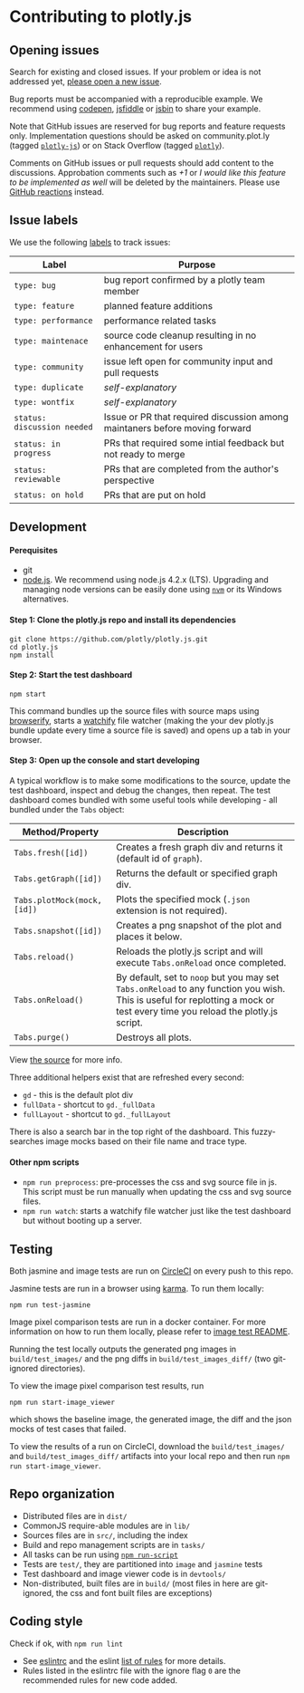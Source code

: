 # Contributing to plotly.js

## Opening issues

Search for existing and closed issues. If your problem or idea is not addressed
yet, [please open a new issue](https://github.com/plotly/plotly.js/issues/new).

Bug reports must be accompanied with a reproducible example. We recommend using
[codepen](http://codepen.io/), [jsfiddle](https://jsfiddle.net/) or
[jsbin](https://jsbin.com) to share your example.

Note that GitHub issues are reserved for bug reports and feature requests only.
Implementation questions should be asked on
community.plot.ly (tagged [`plotly-js`](http://community.plot.ly/c/plotly-js)) or on Stack Overflow (tagged
[`plotly`](https://stackoverflow.com/questions/tagged/plotly)).

Comments on GitHub issues or pull requests should add content to the discussions. 
Approbation comments such as *+1* or *I would like this feature to be implemented as well* will be deleted by the maintainers. Please use [GitHub reactions](https://github.com/blog/2119-add-reactions-to-pull-requests-issues-and-comments) instead.

## Issue labels

We use the following [labels](https://github.com/plotly/plotly.js/labels) to track issues:

| Label | Purpose |
|--------|---------|
| `type: bug` | bug report confirmed by a plotly team member |
| `type: feature` | planned feature additions |
| `type: performance` | performance related tasks |
| `type: maintenace` | source code cleanup resulting in no enhancement for users |
| `type: community` | issue left open for community input and pull requests |
| `type: duplicate` | *self-explanatory* |
| `type: wontfix` | *self-explanatory* |
| `status: discussion needed` | Issue or PR that required discussion among maintaners before moving forward |
| `status: in progress` | PRs that required some intial feedback but not ready to merge |
| `status: reviewable` | PRs that are completed from the author's perspective |
| `status: on hold` | PRs that are put on hold |

## Development

#### Perequisites

- git
- [node.js](https://nodejs.org/en/). We recommend using node.js 4.2.x (LTS).
  Upgrading and managing node versions can be easily done using
  [`nvm`](https://github.com/creationix/nvm) or its Windows alternatives.

#### Step 1: Clone the plotly.js repo and install its dependencies

```
git clone https://github.com/plotly/plotly.js.git
cd plotly.js
npm install
```

#### Step 2: Start the test dashboard

```
npm start
```

This command bundles up the source files with source maps using
[browserify](https://github.com/substack/node-browserify), starts a
[watchify](https://github.com/substack/watchify) file watcher (making the your
dev plotly.js bundle update every time a source file is saved) and opens up a
tab in your browser.

#### Step 3: Open up the console and start developing

A typical workflow is to make some modifications to the source, update the
test dashboard, inspect and debug the changes, then repeat. The test dashboard
comes bundled with some useful tools while developing - all bundled under the
`Tabs` object:


| Method/Property        | Description |
|------------------------|-------------|
| `Tabs.fresh([id])` | Creates a fresh graph div and returns it (default id of `graph`). |
| `Tabs.getGraph([id])` | Returns the default or specified graph div. |
| `Tabs.plotMock(mock, [id])` | Plots the specified mock (`.json` extension is not required). |
| `Tabs.snapshot([id])` | Creates a png snapshot of the plot and places it below. |
| `Tabs.reload()` | Reloads the plotly.js script and will execute `Tabs.onReload` once completed. |
| `Tabs.onReload()` | By default, set to `noop` but you may set `Tabs.onReload` to any function you wish. This is useful for replotting a mock or test every time you reload the plotly.js script. |
| `Tabs.purge()` | Destroys all plots. |

View [the source](https://github.com/plotly/plotly.js/blob/master/devtools/test_dashboard/devtools.js) for more info.

Three additional helpers exist that are refreshed every second:

* `gd` - this is the default plot div
* `fullData` - shortcut to `gd._fullData`
* `fullLayout` - shortcut to `gd._fullLayout`

There is also a search bar in the top right of the dashboard. This fuzzy-searches
image mocks based on their file name and trace type.

#### Other npm scripts

- `npm run preprocess`: pre-processes the css and svg source file in js. This
  script must be run manually when updating the css and svg source files.
- `npm run watch`: starts a watchify file watcher just like the test dashboard but
  without booting up a server.

## Testing

Both jasmine and image tests are run on
[CircleCI](https://circleci.com/gh/plotly/plotly.js) on every push to this
repo.

Jasmine tests are run in a browser using
[karma](https://github.com/karma-runner/karma). To run them locally:

```
npm run test-jasmine
```

Image pixel comparison tests are run in a docker container. For more
information on how to run them locally, please refer to [image test
README](https://github.com/plotly/plotly.js/blob/master/test/image/README.md).

Running the test locally outputs the generated png images in `build/test_images/` and the png diffs in `build/test_images_diff/` (two git-ignored directories).

To view the image pixel comparison test results, run

```
npm run start-image_viewer
```
which shows the baseline image, the generated image, the diff and the json mocks of test cases that failed.

To view the results of a run on CircleCI, download the `build/test_images/` and `build/test_images_diff/` artifacts into your local repo and then run `npm run start-image_viewer`.


## Repo organization

- Distributed files are in `dist/`
- CommonJS require-able modules are in `lib/`
- Sources files are in `src/`, including the index
- Build and repo management scripts are in `tasks/`
- All tasks can be run using [`npm run-script`](https://docs.npmjs.com/cli/run-script)
- Tests are `test/`, they are partitioned into `image` and `jasmine` tests
- Test dashboard and image viewer code is in `devtools/`
- Non-distributed, built files are in `build/` (most files in here are git-ignored, the css and font built files are exceptions)


## Coding style

Check if ok, with `npm run lint`

- See [eslintrc](https://github.com/plotly/plotly.js/blob/master/.eslintrc) and
  the eslint [list of rules](http://eslint.org/docs/rules/) for more details.
- Rules listed in the eslintrc file with the ignore flag `0` are the recommended
  rules for new code added.
